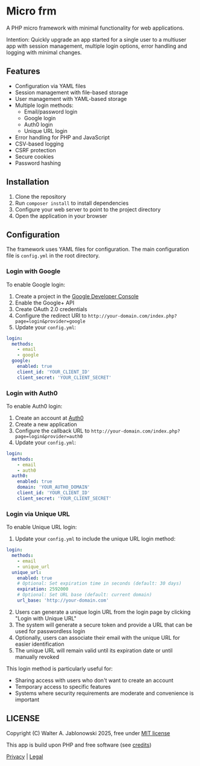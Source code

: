 # Micro frm

A PHP micro framework with minimal functionality for web applications.

Intention: Quickly upgrade an app started for a single user to a multiuser app with session management, multiple login options, error handling and logging with minimal changes.

## Features

- Configuration via YAML files
- Session management with file-based storage
- User management with YAML-based storage
- Multiple login methods:
  - Email/password login
  - Google login
  - Auth0 login
  - Unique URL login
- Error handling for PHP and JavaScript
- CSV-based logging
- CSRF protection
- Secure cookies
- Password hashing

## Installation

1. Clone the repository
2. Run `composer install` to install dependencies
3. Configure your web server to point to the project directory
4. Open the application in your browser

## Configuration

The framework uses YAML files for configuration. The main configuration file is `config.yml` in the root directory.

### Login with Google

To enable Google login:

1. Create a project in the [Google Developer Console](https://console.developers.google.com/)
2. Enable the Google+ API
3. Create OAuth 2.0 credentials
4. Configure the redirect URI to `http://your-domain.com/index.php?page=login&provider=google`
5. Update your `config.yml`:

```yaml
login:
  methods:
    - email
    - google
  google:
    enabled: true
    client_id: 'YOUR_CLIENT_ID'
    client_secret: 'YOUR_CLIENT_SECRET'
```

### Login with Auth0

To enable Auth0 login:

1. Create an account at [Auth0](https://auth0.com)
2. Create a new application
3. Configure the callback URL to `http://your-domain.com/index.php?page=login&provider=auth0`
4. Update your `config.yml`:

```yaml
login:
  methods:
    - email
    - auth0
  auth0:
    enabled: true
    domain: 'YOUR_AUTH0_DOMAIN'
    client_id: 'YOUR_CLIENT_ID'
    client_secret: 'YOUR_CLIENT_SECRET'
```

### Login via Unique URL

To enable Unique URL login:

1. Update your `config.yml` to include the unique URL login method:

```yaml
login:
  methods:
    - email
    - unique_url
  unique_url:
    enabled: true
    # Optional: Set expiration time in seconds (default: 30 days)
    expiration: 2592000
    # Optional: Set URL base (default: current domain)
    url_base: 'http://your-domain.com'
```

2. Users can generate a unique login URL from the login page by clicking "Login with Unique URL"
3. The system will generate a secure token and provide a URL that can be used for passwordless login
4. Optionally, users can associate their email with the unique URL for easier identification
5. The unique URL will remain valid until its expiration date or until manually revoked

This login method is particularly useful for:
- Sharing access with users who don't want to create an account
- Temporary access to specific features
- Systems where security requirements are moderate and convenience is important

LICENSE
----------------------------------------------------------

Copyright (C) Walter A. Jablonowski 2025, free under [MIT license](LICENSE)

This app is build upon PHP and free software (see [credits](credits.md))

[Privacy](https://walter-a-jablonowski.github.io/privacy.html) | [Legal](https://walter-a-jablonowski.github.io/imprint.html)
